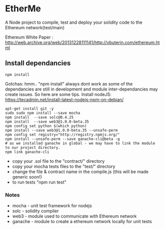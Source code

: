 # EtherMe
A Node project to compile, test and deploy your solidity code to the Ethereum network(test/main)

Ethereum White Paper : http://web.archive.org/web/20131228111141/http://vbuterin.com/ethereum.html

## Install dependancies
```npm install```

Gotchas: hmm.. "npm install" always dont work as some of the dependancies are still in development and module inter-dependancies may create issues. So here are some tips.
Install nodeJS: https://tecadmin.net/install-latest-nodejs-npm-on-debian/
```
apt-get install git -y
sudo sudo npm install --save mocha 
npm install  --save solc@0.4.25
npm install  --save web3@1.0.0-beta.35
npm config set python $(which python)
npm install --save web3@1.0.0-beta.35 --unsafe-perm
npm config set registry="http://registry.npmjs.org/"
npm install --unsafe-perm --save ganache-cli@beta -g
# as we installed ganache in global - we may have to link the module to our project directory.
npm link ganache-cli
```

- copy your .sol file to the "contract/" directory
- copy your mocha tests files to the "test/" directory
- change the file & contract name in the compile.js (this will be made generic soon!)
- to run tests "npm run test"


### Notes 
* mocha - unit test framework for nodejs
* solc  - solidity compiler
* web3  - module used to communicate with Ethereum network
* ganache - module to create a ethereum network locally for unit tests
